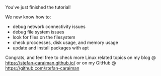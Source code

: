 You've just finished the tutorial!

We now know how to:

  - debug network connectivity issues
  - debug file system issues
  - look for files on the filesystem
  - check proccesses, disk usage, and memory usage
  - update and install packages with apt

Congrats, and feel free to check more Linux related topics on my blog @ https://stefan-caraiman.github.io/ or on my GitHub @ https://github.com/stefan-caraiman

